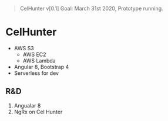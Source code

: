 > CelHunter v[0.1] Goal: March 31st 2020, Prototype running.
# CelHunter
- AWS S3
  - AWS EC2
  - AWS Lambda 
- Angular 8, Bootstrap 4
- Serverless for dev

## R&D 
1. Angualar 8
2. NgRx on Cel Hunter
